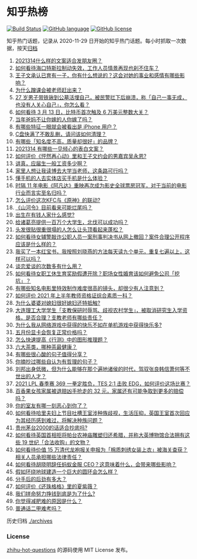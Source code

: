 # 知乎热榜
[![Build Status](https://github.com/ToWeLong/zhihu-hot-questions/workflows/CI/badge.svg)](https://github.com/ToWeLong/zhihu-hot-questions/actions)
[![GitHub language](https://img.shields.io/badge/language-golang-orange.svg)](https://golang.org/)
[![GitHub license](https://img.shields.io/github/license/ToWeLong/zhihu-hot-questions)](https://github.com/ToWeLong/zhihu-hot-questions/blob/main/LICENSE)

知乎热门话题，记录从 2020-11-29 日开始的知乎热门话题。每小时抓取一次数据，按天[归档](./archives)

<!-- BEGIN -->

1. [2021314什么样的文案适合发朋友圈？](https://www.zhihu.com/question/448761958)
1. [如何看待海口特斯拉制动失效，工作人员情景再现也刹不住车？](https://www.zhihu.com/question/449227121)
1. [王子文承认已育有一子，你有什么想说的？这会对她的事业和感情有哪些影响？](https://www.zhihu.com/question/449204610)
1. [为什么蹭课会被老师赶出来？](https://www.zhihu.com/question/355822061)
1. [27 岁男子带铁锹到公墓活埋自己，被民警拦下后崩溃，称「自己一事无成，也没有人关心自己」，你怎么看？](https://www.zhihu.com/question/448895485)
1. [如何看待 3 月 13 日，比特币首次触及 6 万美元整数大关？](https://www.zhihu.com/question/449150635)
1. [当年爸妈不让你嫁的人你嫁了吗？](https://www.zhihu.com/question/443594106)
1. [有哪些特征一眼就会被看出是 iPhone 用户？](https://www.zhihu.com/question/357678200)
1. [C盘快满了不敢乱删，请问该如何清理？](https://www.zhihu.com/question/379384714)
1. [有哪些「知名度不高，质量却很好」的品牌？](https://www.zhihu.com/question/35886615)
1. [2021314 有哪些一见倾心的表白文案？](https://www.zhihu.com/question/449063807)
1. [如何评价《怦然再心动》里和王子文约会的男嘉宾吴永恩?](https://www.zhihu.com/question/448054194)
1. [讲真，应届生一般工资多少啊？](https://www.zhihu.com/question/58570383)
1. [家里人想让我读博去大学当老师，这条路可行吗？](https://www.zhihu.com/question/448393868)
1. [懂手机的人去实体店买手机是什么体验？](https://www.zhihu.com/question/442650451)
1. [时隔 11 年电影《阿凡达》重映再次成为影史全球票房冠军，对于当前的电影行业而言实至名归吗？](https://www.zhihu.com/question/448750459)
1. [怎么评价这次KFC与《原神》的联动?](https://www.zhihu.com/question/449051034)
1. [《山河令》目前看来可能烂尾吗？](https://www.zhihu.com/question/448992898)
1. [出生在有钱人家什么感觉?](https://www.zhihu.com/question/384673502)
1. [给诸葛亮提供一百万个大学生，北伐可以成功吗？](https://www.zhihu.com/question/443277138)
1. [头发很贴很重很塌的人怎么让头顶看起来蓬松？](https://www.zhihu.com/question/20340797)
1. [如何看待女辅警敲诈公职人员一案刑事判决书从网上撤回？案件合理公开程序应该是什么样的？](https://www.zhihu.com/question/449028350)
1. [我买了一本红宝书，我按照刘晓燕的方法每天读九个单元，重复七遍以上，这样可以吗？](https://www.zhihu.com/question/437555163)
1. [谈恋爱谈的次数多有什么用？](https://www.zhihu.com/question/334622048)
1. [如何看待女职工休生育奖励假遭开除？职场女性婚育该如何避免公司「挖坑」？](https://www.zhihu.com/question/449246712)
1. [有哪些知名电影里特效制作难度很高的镜头，却很少有人注意到？](https://www.zhihu.com/question/448466173)
1. [如何评价 2021 年上半年教师资格证综合素质一科？](https://www.zhihu.com/question/449085143)
1. [为什么婆婆对媳妇很好媳妇还特抵触?](https://www.zhihu.com/question/446933492)
1. [大连理工大学学生「支教保研时辱骂、歧视农村学生」，被取消研究生入学资格，是否合理？支教老师有哪些责任？](https://www.zhihu.com/question/449089292)
1. [为什么我从网络游戏中获得的快乐不如在单机游戏中获得快乐多?](https://www.zhihu.com/question/448970693)
1. [五月份显卡会恢复正常价格吗？](https://www.zhihu.com/question/445365770)
1. [怎么快速提高《行测》中的图形推理题？](https://www.zhihu.com/question/300875689)
1. [六大茶类，哪种茶最健康？](https://www.zhihu.com/question/57244114)
1. [有哪些很心酸的句子值得分享？](https://www.zhihu.com/question/447360077)
1. [你摘抄过哪些自认为有哲理的句子？](https://www.zhihu.com/question/447471891)
1. [刘邦出身低微，但为什么能够在那个遍地诸侯的时代，驾驭张良韩信萧何等不世出的人才？](https://www.zhihu.com/question/326411244)
1. [2021 LPL 春季赛 369 一拳定胜负，TES 2:1 击败 EDG，如何评价这场比赛？](https://www.zhihu.com/question/449151395)
1. [百香果女孩家属被退赔凶手抢走的 32 元，家属还有可能争取到更多的赔偿吗？](https://www.zhihu.com/question/449138131)
1. [你的室友有哪一刻恶心到你了？](https://www.zhihu.com/question/356119656)
1. [如何看待哈里夫妇上节目吐槽王室涉种族歧视，生活压抑，英国王室首次回应为其经历感到难过，将解决种族问题？](https://www.zhihu.com/question/448584950)
1. [贵州茅台2000的话适合抄底吗?](https://www.zhihu.com/question/445691261)
1. [如何看待英国首相拒将帕台农神庙雕塑归还希腊，并称大英博物馆合法拥有这些 19 世纪「合法收购」的文物？](https://www.zhihu.com/question/449101017)
1. [如何看待价值 15 万清代龙袍报关申报为「棉质刺绣女装上衣」被海关查获？相关人员承担哪些法律责任？](https://www.zhihu.com/question/448701359)
1. [如何看待胡晓明辞任蚂蚁金服 CEO？这意味着什么，会带来哪些影响？](https://www.zhihu.com/question/448999558)
1. [假如环绕地球建造一个巨大的圆环会怎么样？](https://www.zhihu.com/question/268311659)
1. [分手后的后劲有多大？](https://www.zhihu.com/question/440316118)
1. [如何评价《还珠格格》里的夏紫薇？](https://www.zhihu.com/question/288060468)
1. [我们拼命努力挣钱到底是为了什么?](https://www.zhihu.com/question/448291367)
1. [你觉得减肥难的原因是什么？](https://www.zhihu.com/question/444589508)
1. [普通话二甲难考吗？](https://www.zhihu.com/question/296008893)

<!-- END -->

历史归档 [./archives](./archives)


### License
[zhihu-hot-questions](https://github.com/towelong/zhihu-hot-questions) 的源码使用 MIT License 发布。